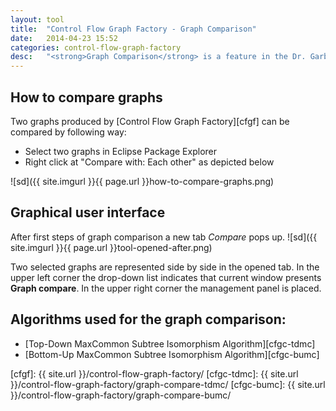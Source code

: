 ```yaml
---
layout:	tool
title:	"Control Flow Graph Factory - Graph Comparison"
date:	2014-04-23 15:52
categories: control-flow-graph-factory
desc:	"<strong>Graph Comparison</strong> is a feature in the Dr. Garbage tool which provides a graphical user interface to investigate isomorphism between graphs."
---
```


How to compare graphs <a name="how"></a>
--------------
Two graphs produced by [Control Flow Graph Factory][cfgf] can be compared by following way:

* Select two graphs in Eclipse Package Explorer 
* Right click at "Compare with: Each other" as depicted below

![sd]({{ site.imgurl }}{{ page.url }}how-to-compare-graphs.png)

Graphical user interface <a name="how"></a>
--------------

After first steps of graph comparison a new tab *Compare* pops up.
![sd]({{ site.imgurl }}{{ page.url }}tool-opened-after.png)

Two selected graphs are represented side by side in the opened tab. In the upper left corner the drop-down list indicates that current window presents **Graph compare**.
In the upper right corner the management panel is placed.

Algorithms used for the graph comparison: <a name="tda"></a>
--------------

* [Top-Down MaxCommon Subtree Isomorphism Algorithm][cfgc-tdmc]
* [Bottom-Up MaxCommon Subtree Isomorphism Algorithm][cfgc-bumc]


[//]: # (-------------Links used -------------)

[cfgf]: {{ site.url }}/control-flow-graph-factory/
[cfgc-tdmc]: {{ site.url }}/control-flow-graph-factory/graph-compare-tdmc/
[cfgc-bumc]: {{ site.url }}/control-flow-graph-factory/graph-compare-bumc/
